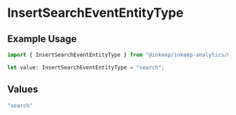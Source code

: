 # InsertSearchEventEntityType

## Example Usage

```typescript
import { InsertSearchEventEntityType } from "@inkeep/inkeep-analytics/models/components";

let value: InsertSearchEventEntityType = "search";
```

## Values

```typescript
"search"
```